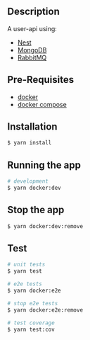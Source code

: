 ## Description

A user-api using:

- [Nest](https://github.com/nestjs/nest)
- [MongoDB](https://www.mongodb.com/)
- [RabbitMQ](https://www.rabbitmq.com/)

## Pre-Requisites

- [docker](https://docs.docker.com/get-docker/)
- [docker compose](https://docs.docker.com/compose/)

## Installation

```bash
$ yarn install
```

## Running the app

```bash
# development
$ yarn docker:dev
```

## Stop the app

```bash
$ yarn docker:dev:remove
```

## Test

```bash
# unit tests
$ yarn test

# e2e tests
$ yarn docker:e2e

# stop e2e tests
$ yarn docker:e2e:remove

# test coverage
$ yarn test:cov
```
